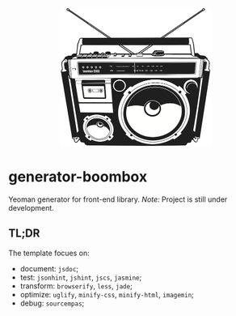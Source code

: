 <p align="center">
  <img height="274" width="300" src="https://github.com/tomasz-oponowicz/generator-boombox/blob/master/src/images/boombox.png" />
</p>

# generator-boombox

Yeoman generator for front-end library. _Note:_ Project is still under development.

## TL;DR

The template focues on:

* document: `jsdoc`;
* test: `jsonhint`, `jshint`, `jscs`, `jasmine`;
* transform: `browserify`, `less`, `jade`;
* optimize: `uglify`, `minify-css`, `minify-html`, `imagemin`;
* debug: `sourcempas`;

